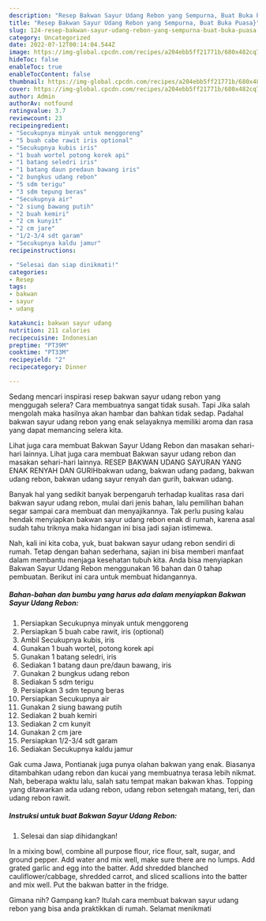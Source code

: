 ```yaml
---
description: "Resep Bakwan Sayur Udang Rebon yang Sempurna, Buat Buka Puasa}"
title: "Resep Bakwan Sayur Udang Rebon yang Sempurna, Buat Buka Puasa}"
slug: 124-resep-bakwan-sayur-udang-rebon-yang-sempurna-buat-buka-puasa
category: Uncategorized
date: 2022-07-12T00:14:04.544Z
image: https://img-global.cpcdn.com/recipes/a204ebb5ff21771b/680x482cq70/bakwan-sayur-udang-rebon-foto-resep-utama.jpg
hideToc: false
enableToc: true
enableTocContent: false
thumbnail: https://img-global.cpcdn.com/recipes/a204ebb5ff21771b/680x482cq70/bakwan-sayur-udang-rebon-foto-resep-utama.jpg
cover: https://img-global.cpcdn.com/recipes/a204ebb5ff21771b/680x482cq70/bakwan-sayur-udang-rebon-foto-resep-utama.jpg
author: Admin
authorAv: notfound
ratingvalue: 3.7
reviewcount: 23
recipeingredient:
- "Secukupnya minyak untuk menggoreng"
- "5 buah cabe rawit iris optional"
- "Secukupnya kubis iris"
- "1 buah wortel potong korek api"
- "1 batang seledri iris"
- "1 batang daun predaun bawang iris"
- "2 bungkus udang rebon"
- "5 sdm terigu"
- "3 sdm tepung beras"
- "Secukupnya air"
- "2 siung bawang putih"
- "2 buah kemiri"
- "2 cm kunyit"
- "2 cm jare"
- "1/2-3/4 sdt garam"
- "Secukupnya kaldu jamur"
recipeinstructions:

- "Selesai dan siap dinikmati!"
categories:
- Resep
tags:
- bakwan
- sayur
- udang

katakunci: bakwan sayur udang 
nutrition: 211 calories
recipecuisine: Indonesian
preptime: "PT39M"
cooktime: "PT33M"
recipeyield: "2"
recipecategory: Dinner

---
```



Sedang mencari inspirasi resep bakwan sayur udang rebon yang menggugah selera? Cara membuatnya sangat tidak susah. Tapi Jika salah mengolah maka hasilnya akan hambar dan bahkan tidak sedap. Padahal bakwan sayur udang rebon yang enak selayaknya memiliki aroma dan rasa yang dapat memancing selera kita.


Lihat juga cara membuat Bakwan Sayur Udang Rebon dan masakan sehari-hari lainnya. Lihat juga cara membuat Bakwan sayur udang rebon dan masakan sehari-hari lainnya. RESEP BAKWAN UDANG SAYURAN YANG ENAK RENYAH DAN GURIHbakwan udang, bakwan udang padang, bakwan udang rebon, bakwan udang sayur renyah dan gurih, bakwan udang.

Banyak hal yang sedikit banyak berpengaruh terhadap kualitas rasa dari bakwan sayur udang rebon, mulai dari jenis bahan, lalu pemilihan bahan segar sampai cara membuat dan menyajikannya. Tak perlu pusing kalau hendak menyiapkan bakwan sayur udang rebon enak di rumah, karena asal sudah tahu triknya maka hidangan ini bisa jadi sajian istimewa.


Nah, kali ini kita coba, yuk, buat bakwan sayur udang rebon sendiri di rumah. Tetap dengan bahan sederhana, sajian ini bisa memberi manfaat dalam membantu menjaga kesehatan tubuh kita. Anda bisa menyiapkan Bakwan Sayur Udang Rebon menggunakan 16 bahan dan 0 tahap pembuatan. Berikut ini cara untuk membuat hidangannya.

<!--inarticleads1-->

##### Bahan-bahan dan bumbu yang harus ada dalam menyiapkan Bakwan Sayur Udang Rebon:

1. Persiapkan Secukupnya minyak untuk menggoreng
1. Persiapkan 5 buah cabe rawit, iris (optional)
1. Ambil Secukupnya kubis, iris
1. Gunakan 1 buah wortel, potong korek api
1. Gunakan 1 batang seledri, iris
1. Sediakan 1 batang daun pre/daun bawang, iris
1. Gunakan 2 bungkus udang rebon
1. Sediakan 5 sdm terigu
1. Persiapkan 3 sdm tepung beras
1. Persiapkan Secukupnya air
1. Gunakan 2 siung bawang putih
1. Sediakan 2 buah kemiri
1. Sediakan 2 cm kunyit
1. Gunakan 2 cm jare
1. Persiapkan 1/2-3/4 sdt garam
1. Sediakan Secukupnya kaldu jamur


Gak cuma Jawa, Pontianak juga punya olahan bakwan yang enak. Biasanya ditambahkan udang rebon dan kucai yang membuatnya terasa lebih nikmat. Nah, beberapa waktu lalu, salah satu tempat makan bakwan khas. Topping yang ditawarkan ada udang rebon, udang rebon setengah matang, teri, dan udang rebon rawit. 

<!--inarticleads2-->

##### Instruksi untuk buat Bakwan Sayur Udang Rebon:


1. Selesai dan siap dihidangkan!

In a mixing bowl, combine all purpose flour, rice flour, salt, sugar, and ground pepper. Add water and mix well, make sure there are no lumps. Add grated garlic and egg into the batter. Add shredded blanched cauliflower/cabbage, shredded carrot, and sliced scallions into the batter and mix well. Put the bakwan batter in the fridge. 

Gimana nih? Gampang kan? Itulah cara membuat bakwan sayur udang rebon yang bisa anda praktikkan di rumah. Selamat menikmati
